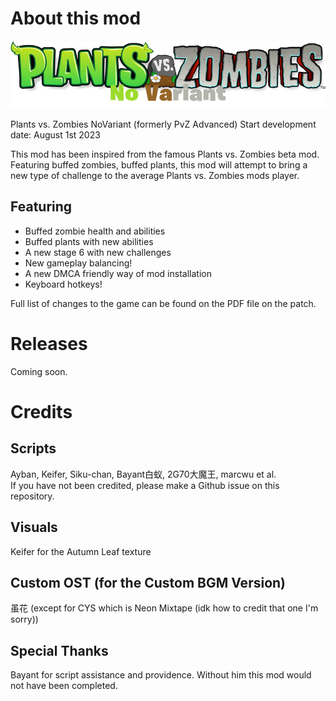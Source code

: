 # About this mod
![Logo](PvZ_Logo.png)

Plants vs. Zombies NoVariant (formerly PvZ Advanced)
Start development date: August 1st 2023

This mod has been inspired from the famous Plants vs. Zombies beta mod. 
Featuring buffed zombies, buffed plants, this mod will attempt to bring a new type of challenge to the average Plants vs. Zombies mods player.

## Featuring
- Buffed zombie health and abilities 
- Buffed plants with new abilities
- A new stage 6 with new challenges
- New gameplay balancing!
- A new DMCA friendly way of mod installation
- Keyboard hotkeys!

Full list of changes to the game can be found on the PDF file on the patch.

# Releases
Coming soon.

# Credits
## Scripts
Ayban, Keifer, Siku-chan, Bayant白蚁, 2G70大魔王, marcwu et al.\
If you have not been credited, please make a Github issue on this repository.

## Visuals
Keifer for the Autumn Leaf texture

## Custom OST (for the Custom BGM Version)
虽花 (except for CYS which is Neon Mixtape (idk how to credit that one I'm sorry))

## Special Thanks
Bayant for script assistance and providence. Without him this mod would not have been completed.
